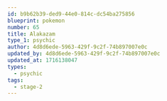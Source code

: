 ```yaml
---
id: b9b62b39-ded9-44e0-814c-dc54ba275856
blueprint: pokemon
number: 65
title: Alakazam
type_1: psychic
author: 4d8d6ede-5963-429f-9c2f-74b897007e0c
updated_by: 4d8d6ede-5963-429f-9c2f-74b897007e0c
updated_at: 1716138047
types:
  - psychic
tags:
  - stage-2
---
```


